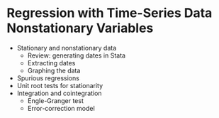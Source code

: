 # Regression with Time-Series Data Nonstationary Variables

- Stationary and nonstationary data
  - Review: generating dates in Stata
  - Extracting dates
  - Graphing the data
- Spurious regressions
- Unit root tests for stationarity
- Integration and cointegration
  - Engle-Granger test
  - Error-correction model
